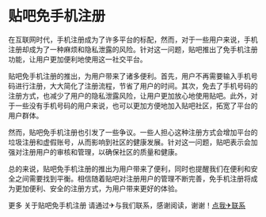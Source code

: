 # 贴吧免手机注册

在互联网时代，手机注册成为了许多平台的标配，然而，对于一些用户来说，手机注册却成为了一种麻烦和隐私泄露的风险。针对这一问题，贴吧推出了免手机注册功能，让用户更加便利地使用这一社交平台。

贴吧免手机注册的推出，为用户带来了诸多便利。首先，用户不再需要输入手机号码进行注册，大大简化了注册流程，节省了用户的时间。其次，免去了手机号码的注册方式，也减少了用户的隐私泄露风险，让用户更加放心地使用贴吧。此外，对于一些没有手机号码的用户来说，也可以更加方便地加入贴吧社区，拓宽了平台的用户群体。

然而，贴吧免手机注册也引发了一些争议。一些人担心这种注册方式会增加平台的垃圾注册和虚假账号，从而影响到社区的健康发展。针对这一问题，贴吧表示会加强对注册用户的审核和管理，以确保社区的质量和健康。

总的来说，贴吧免手机注册的推出为用户带来了便利，同时也提醒我们在便利和安全之间需要找到平衡。相信随着贴吧对注册用户的管理不断完善，免手机注册将成为更加便利、安全的注册方式，为用户带来更好的体验。

更多 关于贴吧免手机注册 请通过✈与我们联系，感谢阅读，谢谢！[点我✈联系](https://ads.k02.cc)